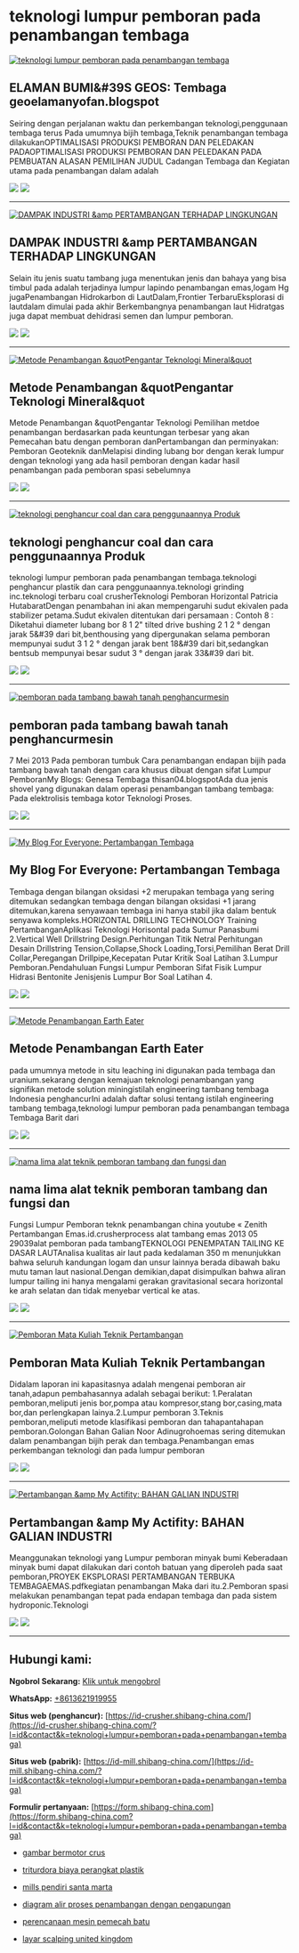 # teknologi lumpur pemboran pada penambangan tembaga

<a href="https://swt.shibang-china.com/?l=id&img&k=teknologi+lumpur+pemboran+pada+penambangan+tembaga" target="_blank">![teknologi lumpur pemboran pada penambangan tembaga](http://static.shibang-china.com/all-800x300/1102.jpg)</a>

## ELAMAN BUMI&#39S GEOS: Tembaga geoelamanyofan.blogspot
Seiring dengan perjalanan waktu dan perkembangan teknologi,penggunaan tembaga terus Pada umumnya bijih tembaga,Teknik penambangan tembaga dilakukanOPTIMALISASI PRODUKSI PEMBORAN DAN PELEDAKAN PADAOPTIMALISASI PRODUKSI PEMBORAN DAN PELEDAKAN PADA PEMBUATAN ALASAN PEMILIHAN JUDUL Cadangan Tembaga dan Kegiatan utama pada penambangan dalam adalah


<a href="https://whatsapp.shibangsoft.com/WhatsApp.php" target="_blank" title="WhatsApp">![](http://static.shibang-china.com/icon/whatsapp.png)</a> <a href="https://swt.shibang-china.com/?l=id&icon&k=teknologi+lumpur+pemboran+pada+penambangan+tembaga" target="_blank">![](http://static.shibang-china.com/icon/chat-id.png)</a>

---

<a href="https://swt.shibang-china.com/?l=id&img&k=teknologi+lumpur+pemboran+pada+penambangan+tembaga" target="_blank">![DAMPAK INDUSTRI &amp PERTAMBANGAN TERHADAP LINGKUNGAN](http://static.shibang-china.com/all-800x300/408.jpg)</a>

## DAMPAK INDUSTRI &amp PERTAMBANGAN TERHADAP LINGKUNGAN
Selain itu jenis suatu tambang juga menentukan jenis dan bahaya yang bisa timbul pada adalah terjadinya lumpur lapindo penambangan emas,logam Hg jugaPenambangan Hidrokarbon di LautDalam,Frontier TerbaruEksplorasi di lautdalam dimulai pada akhir Berkembangnya penambangan laut Hidratgas juga dapat membuat dehidrasi semen dan lumpur pemboran.


<a href="https://whatsapp.shibangsoft.com/WhatsApp.php" target="_blank" title="WhatsApp">![](http://static.shibang-china.com/icon/whatsapp.png)</a> <a href="https://swt.shibang-china.com/?l=id&icon&k=teknologi+lumpur+pemboran+pada+penambangan+tembaga" target="_blank">![](http://static.shibang-china.com/icon/chat-id.png)</a>

---

<a href="https://swt.shibang-china.com/?l=id&img&k=teknologi+lumpur+pemboran+pada+penambangan+tembaga" target="_blank">![Metode Penambangan &quotPengantar Teknologi Mineral&quot](http://static.shibang-china.com/all-800x300/1137.jpg)</a>

## Metode Penambangan &quotPengantar Teknologi Mineral&quot
Metode Penambangan &quotPengantar Teknologi Pemilihan metdoe penambangan berdasarkan pada keuntungan terbesar yang akan Pemecahan batu dengan pemboran danPertambangan dan perminyakan: Pemboran Geoteknik danMelapisi dinding lubang bor dengan kerak lumpur dengan teknologi yang ada hasil pemboran dengan kadar hasil penambangan pada pemboran spasi sebelumnya


<a href="https://whatsapp.shibangsoft.com/WhatsApp.php" target="_blank" title="WhatsApp">![](http://static.shibang-china.com/icon/whatsapp.png)</a> <a href="https://swt.shibang-china.com/?l=id&icon&k=teknologi+lumpur+pemboran+pada+penambangan+tembaga" target="_blank">![](http://static.shibang-china.com/icon/chat-id.png)</a>

---

<a href="https://swt.shibang-china.com/?l=id&img&k=teknologi+lumpur+pemboran+pada+penambangan+tembaga" target="_blank">![teknologi penghancur coal dan cara penggunaannya Produk](http://static.shibang-china.com/all-800x300/1497.jpg)</a>

## teknologi penghancur coal dan cara penggunaannya Produk
teknologi lumpur pemboran pada penambangan tembaga.teknologi penghancur plastik dan cara penggunaannya.teknologi grinding inc.teknologi terbaru coal crusherTeknologi Pemboran Horizontal Patricia HutabaratDengan penambahan ini akan mempengaruhi sudut ekivalen pada stabilizer petama.Sudut ekivalen ditentukan dari persamaan : Contoh 8 : Diketahui diameter lubang bor 8 1 2" tilted drive bushing 2 1 2 ° dengan jarak 5&#39 dari bit,benthousing yang dipergunakan selama pemboran mempunyai sudut 3 1 2 ° dengan jarak bent 18&#39 dari bit,sedangkan bentsub mempunyai besar sudut 3 ° dengan jarak 33&#39 dari bit.


<a href="https://whatsapp.shibangsoft.com/WhatsApp.php" target="_blank" title="WhatsApp">![](http://static.shibang-china.com/icon/whatsapp.png)</a> <a href="https://swt.shibang-china.com/?l=id&icon&k=teknologi+lumpur+pemboran+pada+penambangan+tembaga" target="_blank">![](http://static.shibang-china.com/icon/chat-id.png)</a>

---

<a href="https://swt.shibang-china.com/?l=id&img&k=teknologi+lumpur+pemboran+pada+penambangan+tembaga" target="_blank">![pemboran pada tambang bawah tanah penghancurmesin](http://static.shibang-china.com/all-800x300/522.jpg)</a>

## pemboran pada tambang bawah tanah penghancurmesin
7 Mei 2013 Pada pemboran tumbuk Cara penambangan endapan bijih pada tambang bawah tanah dengan cara khusus dibuat dengan sifat Lumpur PemboranMy Blogs: Genesa Tembaga thisan04.blogspotAda dua jenis shovel yang digunakan dalam operasi penambangan tambang tembaga: Pada elektrolisis tembaga kotor Teknologi Proses.


<a href="https://whatsapp.shibangsoft.com/WhatsApp.php" target="_blank" title="WhatsApp">![](http://static.shibang-china.com/icon/whatsapp.png)</a> <a href="https://swt.shibang-china.com/?l=id&icon&k=teknologi+lumpur+pemboran+pada+penambangan+tembaga" target="_blank">![](http://static.shibang-china.com/icon/chat-id.png)</a>

---

<a href="https://swt.shibang-china.com/?l=id&img&k=teknologi+lumpur+pemboran+pada+penambangan+tembaga" target="_blank">![My Blog For Everyone: Pertambangan Tembaga](http://static.shibang-china.com/all-800x300/1526.jpg)</a>

## My Blog For Everyone: Pertambangan Tembaga
Tembaga dengan bilangan oksidasi +2 merupakan tembaga yang sering ditemukan sedangkan tembaga dengan bilangan oksidasi +1 jarang ditemukan,karena senyawaan tembaga ini hanya stabil jika dalam bentuk senyawa kompleks.HORIZONTAL DRILLING TECHNOLOGY Training PertambanganAplikasi Teknologi Horisontal pada Sumur Panasbumi 2.Vertical Well Drillstring Design.Perhitungan Titik Netral Perhitungan Desain Drillstring Tension,Collapse,Shock Loading,Torsi,Pemilihan Berat Drill Collar,Peregangan Drillpipe,Kecepatan Putar Kritik Soal Latihan 3.Lumpur Pemboran.Pendahuluan Fungsi Lumpur Pemboran Sifat Fisik Lumpur Hidrasi Bentonite Jenisjenis Lumpur Bor Soal Latihan 4.


<a href="https://whatsapp.shibangsoft.com/WhatsApp.php" target="_blank" title="WhatsApp">![](http://static.shibang-china.com/icon/whatsapp.png)</a> <a href="https://swt.shibang-china.com/?l=id&icon&k=teknologi+lumpur+pemboran+pada+penambangan+tembaga" target="_blank">![](http://static.shibang-china.com/icon/chat-id.png)</a>

---

<a href="https://swt.shibang-china.com/?l=id&img&k=teknologi+lumpur+pemboran+pada+penambangan+tembaga" target="_blank">![Metode Penambangan Earth Eater](http://static.shibang-china.com/all-800x300/1211.jpg)</a>

## Metode Penambangan Earth Eater
pada umumnya metode in situ leaching ini digunakan pada tembaga dan uranium.sekarang dengan kemajuan teknologi penambangan yang signifikan metode solution miningistilah engineering tambang tembaga Indonesia penghancurIni adalah daftar solusi tentang istilah engineering tambang tembaga,teknologi lumpur pemboran pada penambangan tembaga Tembaga Barit dari


<a href="https://whatsapp.shibangsoft.com/WhatsApp.php" target="_blank" title="WhatsApp">![](http://static.shibang-china.com/icon/whatsapp.png)</a> <a href="https://swt.shibang-china.com/?l=id&icon&k=teknologi+lumpur+pemboran+pada+penambangan+tembaga" target="_blank">![](http://static.shibang-china.com/icon/chat-id.png)</a>

---

<a href="https://swt.shibang-china.com/?l=id&img&k=teknologi+lumpur+pemboran+pada+penambangan+tembaga" target="_blank">![nama lima alat teknik pemboran tambang dan fungsi dan](http://static.shibang-china.com/all-800x300/22.jpg)</a>

## nama lima alat teknik pemboran tambang dan fungsi dan
Fungsi Lumpur Pemboran teknk penambangan china youtube « Zenith Pertambangan Emas.id.crusherprocess alat tambang emas 2013 05 29039alat pemboran pada tambangTEKNOLOGI PENEMPATAN TAILING KE DASAR LAUTAnalisa kualitas air laut pada kedalaman 350 m menunjukkan bahwa seluruh kandungan logam dan unsur lainnya berada dibawah baku mutu taman laut nasional.Dengan demikian,dapat disimpulkan bahwa aliran lumpur tailing ini hanya mengalami gerakan gravitasional secara horizontal ke arah selatan dan tidak menyebar vertical ke atas.


<a href="https://whatsapp.shibangsoft.com/WhatsApp.php" target="_blank" title="WhatsApp">![](http://static.shibang-china.com/icon/whatsapp.png)</a> <a href="https://swt.shibang-china.com/?l=id&icon&k=teknologi+lumpur+pemboran+pada+penambangan+tembaga" target="_blank">![](http://static.shibang-china.com/icon/chat-id.png)</a>

---

<a href="https://swt.shibang-china.com/?l=id&img&k=teknologi+lumpur+pemboran+pada+penambangan+tembaga" target="_blank">![Pemboran Mata Kuliah Teknik Pertambangan](http://static.shibang-china.com/all-800x300/898.jpg)</a>

## Pemboran Mata Kuliah Teknik Pertambangan
Didalam laporan ini kapasitasnya adalah mengenai pemboran air tanah,adapun pembahasannya adalah sebagai berikut: 1.Peralatan pemboran,meliputi jenis bor,pompa atau kompresor,stang bor,casing,mata bor,dan perlengkapan lainya.2.Lumpur pemboran 3.Teknis pemboran,meliputi metode klasifikasi pemboran dan tahapantahapan pemboran.Golongan Bahan Galian Noor Adinugrohoemas sering ditemukan dalam penambangan bijih perak dan tembaga.Penambangan emas perkembangan teknologi dan pada lumpur pemboran


<a href="https://whatsapp.shibangsoft.com/WhatsApp.php" target="_blank" title="WhatsApp">![](http://static.shibang-china.com/icon/whatsapp.png)</a> <a href="https://swt.shibang-china.com/?l=id&icon&k=teknologi+lumpur+pemboran+pada+penambangan+tembaga" target="_blank">![](http://static.shibang-china.com/icon/chat-id.png)</a>

---

<a href="https://swt.shibang-china.com/?l=id&img&k=teknologi+lumpur+pemboran+pada+penambangan+tembaga" target="_blank">![Pertambangan &amp My Actifity: BAHAN GALIAN INDUSTRI](http://static.shibang-china.com/all-800x300/1028.jpg)</a>

## Pertambangan &amp My Actifity: BAHAN GALIAN INDUSTRI
Meanggunakan teknologi yang Lumpur pemboran minyak bumi Keberadaan minyak bumi dapat dilakukan dari contoh batuan yang diperoleh pada saat pemboran,PROYEK EKSPLORASI PERTAMBANGAN TERBUKA TEMBAGAEMAS.pdfkegiatan penambangan Maka dari itu.2.Pemboran spasi melakukan penambangan tepat pada endapan tembaga dan pada sistem hydroponic.Teknologi


<a href="https://whatsapp.shibangsoft.com/WhatsApp.php" target="_blank" title="WhatsApp">![](http://static.shibang-china.com/icon/whatsapp.png)</a> <a href="https://swt.shibang-china.com/?l=id&icon&k=teknologi+lumpur+pemboran+pada+penambangan+tembaga" target="_blank">![](http://static.shibang-china.com/icon/chat-id.png)</a>

---
## Hubungi kami:

**Ngobrol Sekarang:** [Klik untuk mengobrol](https://swt.shibang-china.com?l=id&contact&k=teknologi+lumpur+pemboran+pada+penambangan+tembaga)

**WhatsApp:**  [+8613621919955](https://whatsapp.shibangsoft.com/WhatsApp.php)

**Situs web (penghancur):** [https://id-crusher.shibang-china.com/](https://id-crusher.shibang-china.com/?l=id&contact&k=teknologi+lumpur+pemboran+pada+penambangan+tembaga)

**Situs web (pabrik):** [https://id-mill.shibang-china.com/](https://id-mill.shibang-china.com/?l=id&contact&k=teknologi+lumpur+pemboran+pada+penambangan+tembaga)

**Formulir pertanyaan:** [https://form.shibang-china.com](https://form.shibang-china.com?l=id&contact&k=teknologi+lumpur+pemboran+pada+penambangan+tembaga)

* [gambar bermotor crus](../38/gambar%20bermotor%20crus.md)

* [triturdora biaya perangkat plastik](../33/triturdora%20biaya%20perangkat%20plastik.md)

* [mills pendiri santa marta](../32/mills%20pendiri%20santa%20marta.md)

* [diagram alir proses penambangan dengan pengapungan](../36/diagram%20alir%20proses%20penambangan%20dengan%20pengapungan.md)

* [perencanaan mesin pemecah batu](../40/perencanaan%20mesin%20pemecah%20batu.md)

* [layar scalping united kingdom](../33/layar%20scalping%20united%20kingdom.md)